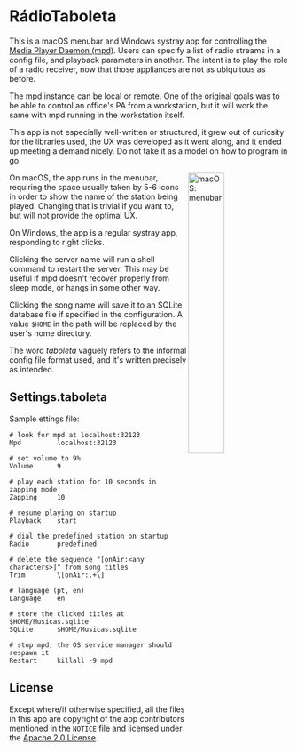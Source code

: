 RádioTaboleta
=============

This is a macOS menubar and Windows systray app for controlling the [Media Player Daemon (mpd)](https://musicpd.org/). Users can specify a list of radio streams in a config file, and playback parameters in another. The intent is to play the role of a radio receiver, now that those appliances are not as ubiquitous as before.

The mpd instance can be local or remote. One of the original goals was to be able to control an office's PA from a workstation, but it will work the same with mpd running in the workstation itself.

This app is not especially well-written or structured, it grew out of curiosity for the libraries used, the UX was developed as it went along, and it ended up meeting a demand nicely. Do not take it as a model on how to program in go.

<img align="right" width="36%" alt="macOS: menubar" src="https://github.com/entonio/RadioTaboleta/assets/5048472/5517c1d7-4e40-4659-9ee4-a18225fcc7c1"/>

On macOS, the app runs in the menubar, requiring the space usually taken by 5-6 icons in order to show the name of the station being played. Changing that is trivial if you want to, but will not provide the optimal UX.

On Windows, the app is a regular systray app, responding to right clicks.

Clicking the server name will run a shell command to restart the server. This may be useful if mpd doesn't recover properly from sleep mode, or hangs in some other way.

Clicking the song name will save it to an SQLite database file if specified in the configuration. A value `$HOME` in the path will be replaced by the user's home directory.

The word _taboleta_ vaguely refers to the informal config file format used, and it's written precisely as intended.

Settings.taboleta
-----------------
Sample ettings file:
```
# look for mpd at localhost:32123
Mpd         localhost:32123

# set volume to 9%
Volume      9

# play each station for 10 seconds in zapping mode
Zapping     10

# resume playing on startup
Playback    start

# dial the predefined station on startup
Radio       predefined

# delete the sequence "[onAir:<any characters>]" from song titles
Trim        \[onAir:.+\]

# language (pt, en)
Language    en

# store the clicked titles at $HOME/Musicas.sqlite
SQLite      $HOME/Musicas.sqlite

# stop mpd, the OS service manager should respawn it
Restart     killall -9 mpd
```


License
-------
Except where/if otherwise specified, all the files in this app are copyright of the app contributors mentioned in the `NOTICE` file and licensed under the [Apache 2.0 License](http://www.apache.org/licenses/LICENSE-2.0).
